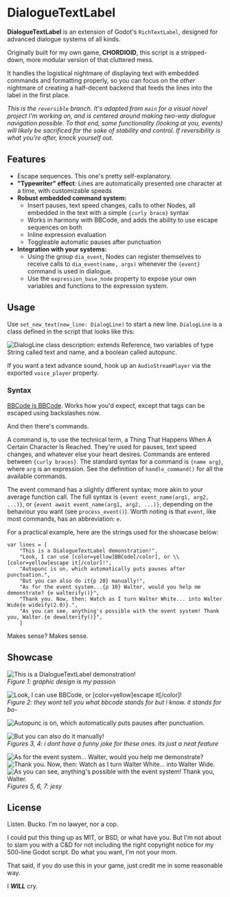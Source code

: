 # DialogueTextLabel
**DialogueTextLabel** is an extension of Godot's `RichTextLabel`, designed for advanced dialogue systems of all kinds.

Originally built for my own game, **CHORDIOID**, this script is a stripped-down, more modular version of that cluttered mess.

It handles the logistical nightmare of displaying text with embedded commands and formatting properly, so you can focus on the *other* nightmare of creating a half-decent backend that feeds the lines into the label in the first place. 

*This is the `reversible` branch. It's adapted from `main` for a visual novel project I'm working on, and is centered around making two-way dialogue navigation possible. To that end, some functionality (looking at you, events) will likely be sacrificed for the sake of stability and control. If reversibility is what you're after, knock yourself out.*

## Features
- Escape sequences. This one's pretty self-explanatory.
- **"Typewriter" effect**: Lines are automatically presented one character at a time, with customizable speeds
- **Robust embedded command system:** 
	- Insert pauses, text speed changes, calls to other Nodes, all embedded in the text with a simple `{curly brace}` syntax
	- Works in harmony with BBCode, and adds the ability to use escape sequences on both
	- Inline expression evaluation
	- Toggleable automatic pauses after punctuation
- **Integration with your systems:** 
	- Using the group `dia_event`, Nodes can register themselves to receive calls to `dia_event(name, args)` whenever the `{event}` command is used in dialogue.
	- Use the `expression_base_node` property to expose your own variables and functions to the expression system.

## Usage

Use `set_new_text(new_line: DialogLine)` to start a new line. `DialogLine` is a class defined in the script that looks like this:

![DialogLine class description: extends Reference, two variables of type String called text and name, and a boolean called autopunc.](https://media.discordapp.net/attachments/857262465876099083/944330156397457488/unknown.png)

If you want a text advance sound, hook up an `AudioStreamPlayer` via the exported `voice_player` property.

### Syntax

[BBCode is BBCode](https://docs.godotengine.org/en/stable/tutorials/ui/bbcode_in_richtextlabel.html). Works how you'd expect, except that tags can be escaped using backslashes now.

And then there's commands.

A command is, to use the technical term, a Thing That Happens When A Certain Character Is Reached. They're used for pauses, text speed changes, and whatever else your heart desires. Commands are entered between `{curly braces}`. The standard syntax for a command is `{name arg}`, where `arg` is an expression. See the definition of `handle_command()` for all the available commands.

The event command has a slightly different syntax; more akin to your average function call. The full syntax is `{event event_name(arg1, arg2, ...)}`, or `{event await event_name(arg1, arg2, ...)}`, depending on the behaviour you want (see `process_event()`). Worth noting is that `event`, like most commands, has an abbreviation: `e`.

For a practical example, here are the strings used for the showcase below:


```
var lines = [
	"This is a DialogueTextLabel demonstration!", 
	"Look, I can use [color=yellow]BBCode[/color], or \\[color=yellow]escape it[/color]!",
	"Autopunc is on, which automatically puts pauses after punctuation.",
	"But you can also do it{p 20} manually!",
	"As for the event system...{p 10} Walter, would you help me demonstrate? {e walterify()}",
	"Thank you. Now, then: Watch as I turn Walter White... into Walter Wide{e wideify(2.0)}.",
	"As you can see, anything's possible with the event system! Thank you, Walter.{e dewalterify()}",
	]
```

Makes sense? Makes sense.

## Showcase

![This is a DialogueTextLabel demonstration!](https://media.discordapp.net/attachments/857262465876099083/944323210546122842/gif01.gif)\
*Figure 1: graphic design is my passion*


![Look, I can use BBCode, or [color=yellow]escape it[/color]!](https://media.discordapp.net/attachments/857262465876099083/944323210730676264/gif02.gif)\
*Figure 2: they wont tell you what bbcode stands for but i know. it stands for bo-*


![Autopunc is on, which automatically puts pauses after punctuation.](https://media.discordapp.net/attachments/857262465876099083/944323209501765652/gif03.gif)

![But you can also do it manually!](https://media.discordapp.net/attachments/857262465876099083/944323209715658752/gif04.gif)\
*Figures 3, 4: i dont have a funny joke for these ones. its just a neat feature*

![As for the event system... Walter, would you help me demonstrate?](https://media.discordapp.net/attachments/857262465876099083/944323209954746450/gif05.gif)
![Thank you. Now, then: Watch as I turn Walter White... into Walter Wide.](https://media.discordapp.net/attachments/857262465876099083/944323210189602836/gif06.gif)
![As you can see, anything's possible with the event system! Thank you, Walter.](https://media.discordapp.net/attachments/857262465876099083/944323210369978408/gif07.gif)\
*Figures 5, 6, 7: jesy*


## License

Listen. Bucko. I'm no lawyer, nor a cop.

I could put this thing up as MIT, or BSD, or what have you. But I'm not about to slam you with a C&D for not including the right copyright notice for my 500-line Godot script. Do what you want, I'm not your mom.

That said, if you do use this in your game, just credit me in some reasonable way.

I ***WILL*** cry.
